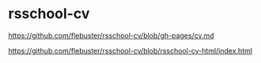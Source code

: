 # rsschool-cv

https://github.com/flebuster/rsschool-cv/blob/gh-pages/cv.md

https://github.com/flebuster/rsschool-cv/blob/rsschool-cv-html/index.html